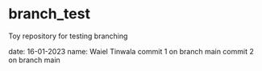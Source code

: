 # branch_test
Toy repository for testing branching

date: 16-01-2023
name: Waiel Tinwala
commit 1 on branch main
commit 2 on branch main
